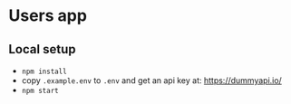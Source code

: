 # Users app

## Local setup

- `npm install`
- copy `.example.env` to `.env` and get an api key at: https://dummyapi.io/
- `npm start`
